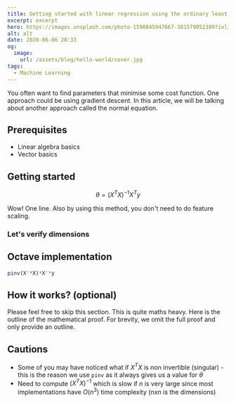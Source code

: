 ```yaml
---
title: Getting started with linear regression using the ordinary least squares method
excerpt: excerpt
hero: https://images.unsplash.com/photo-1590845947667-381579052389?ixlib=rb-1.2.1&ixid=eyJhcHBfaWQiOjEyMDd9&auto=format&fit=crop&w=1350&q=80
alt: alt
date: 2020-06-06 20:33
og:
  image:
    url: /assets/blog/hello-world/cover.jpg
tags:
  - Machine Learning
---
```


You often want to find parameters that minimise some cost function. One
approach could be using gradient descent. In this article, we will be talking
about another approach called the normal equation.

## Prerequisites

- Linear algebra basics
- Vector basics

## Getting started

$$
\theta = (X^T X)^{-1} X^T y
$$

Wow! One line. Also by using this method, you don't need to do feature scaling.

### Let's verify dimensions

## Octave implementation

```octave
pinv(X'*X)*X'*y
```

## How it works? (optional)

Please feel free to skip this section. This is quite maths heavy. Here is the
outline of the mathematical proof. For brevity, we omit the full proof and only
provide an outline.

## Cautions

- Some of you may have noticed what if $X^T X$ is non invertible (singular) -
  this is the reason we use `pinv` as it always gives us a value for $\theta$
- Need to compute $(X^T X)^{-1}$ which is slow if $n$ is very large
  since most implementations have $O(n^3)$ time complexity ($nxn$ is the dimensions)
